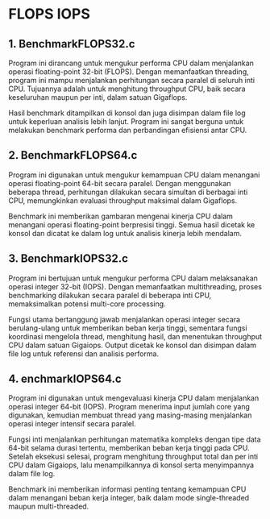 # FLOPS IOPS

## 1. BenchmarkFLOPS32.c
Program ini dirancang untuk mengukur performa CPU dalam menjalankan operasi floating-point 32-bit (FLOPS). Dengan memanfaatkan threading, program ini mampu menjalankan perhitungan secara paralel di seluruh inti CPU. Tujuannya adalah untuk menghitung throughput CPU, baik secara keseluruhan maupun per inti, dalam satuan Gigaflops.

Hasil benchmark ditampilkan di konsol dan juga disimpan dalam file log untuk keperluan analisis lebih lanjut. Program ini sangat berguna untuk melakukan benchmark performa dan perbandingan efisiensi antar CPU.

## 2. BenchmarkFLOPS64.c
Program ini digunakan untuk mengukur kemampuan CPU dalam menangani operasi floating-point 64-bit secara paralel. Dengan menggunakan beberapa thread, perhitungan dilakukan secara simultan di berbagai inti CPU, memungkinkan evaluasi throughput maksimal dalam Gigaflops.

Benchmark ini memberikan gambaran mengenai kinerja CPU dalam menangani operasi floating-point berpresisi tinggi. Semua hasil dicetak ke konsol dan dicatat ke dalam log untuk analisis kinerja lebih mendalam.

## 3. BenchmarkIOPS32.c
Program ini bertujuan untuk mengukur performa CPU dalam melaksanakan operasi integer 32-bit (IOPS). Dengan memanfaatkan multithreading, proses benchmarking dilakukan secara paralel di beberapa inti CPU, memaksimalkan potensi multi-core processing.

Fungsi utama bertanggung jawab menjalankan operasi integer secara berulang-ulang untuk memberikan beban kerja tinggi, sementara fungsi koordinasi mengelola thread, menghitung hasil, dan menentukan throughput CPU dalam satuan Gigaiops. Output dicetak ke konsol dan disimpan dalam file log untuk referensi dan analisis performa.

## 4. enchmarkIOPS64.c
Program ini digunakan untuk mengevaluasi kinerja CPU dalam menjalankan operasi integer 64-bit (IOPS). Program menerima input jumlah core yang digunakan, kemudian membuat thread yang masing-masing menjalankan operasi integer intensif secara paralel.

Fungsi inti menjalankan perhitungan matematika kompleks dengan tipe data 64-bit selama durasi tertentu, memberikan beban kerja tinggi pada CPU. Setelah eksekusi selesai, program menghitung throughput total dan per inti CPU dalam Gigaiops, lalu menampilkannya di konsol serta menyimpannya dalam file log.

Benchmark ini memberikan informasi penting tentang kemampuan CPU dalam menangani beban kerja integer, baik dalam mode single-threaded maupun multi-threaded.
